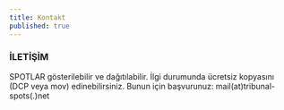 ```yaml
---
title: Kontakt
published: true
---
```


### İLETİŞİM

SPOTLAR gösterilebilir ve dağıtılabilir. İlgi durumunda ücretsiz kopyasını (DCP veya mov) edinebilirsiniz.
Bunun için başvurunuz:  mail(at)tribunal-spots(.)net
